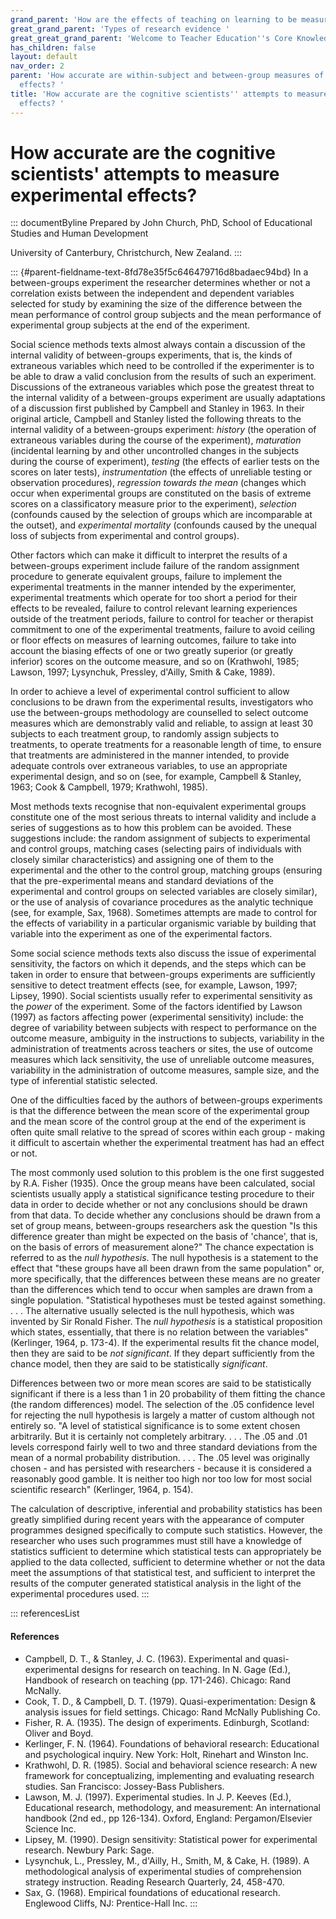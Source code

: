 ```yaml
---
grand_parent: 'How are the effects of teaching on learning to be measured? '
great_grand_parent: 'Types of research evidence '
great_great_grand_parent: 'Welcome to Teacher Education''s Core Knowledge and Skills.'
has_children: false
layout: default
nav_order: 2
parent: 'How accurate are within-subject and between-group measures of experimental
  effects? '
title: 'How accurate are the cognitive scientists'' attempts to measure experimental
  effects? '
---
```

# How accurate are the cognitive scientists' attempts to measure experimental effects? 


::: documentByline
Prepared by John Church, PhD, School of Educational Studies and Human
Development

University of Canterbury, Christchurch, New Zealand.
:::

::: {#parent-fieldname-text-8fd78e35f5c646479716d8badaec94bd}
In a between-groups experiment the researcher determines whether or not
a correlation exists between the independent and dependent variables
selected for study by examining the size of the difference between the
mean performance of control group subjects and the mean performance of
experimental group subjects at the end of the experiment.

Social science methods texts almost always contain a discussion of the
internal validity of between-groups experiments, that is, the kinds of
extraneous variables which need to be controlled if the experimenter is
to be able to draw a valid conclusion from the results of such an
experiment. Discussions of the extraneous variables which pose the
greatest threat to the internal validity of a between-groups experiment
are usually adaptations of a discussion first published by Campbell and
Stanley in 1963. In their original article, Campbell and Stanley listed
the following threats to the internal validity of a between-groups
experiment: *history* (the operation of extraneous variables during the
course of the experiment), *maturation* (incidental learning by and
other uncontrolled changes in the subjects during the course of
experiment), *testing* (the effects of earlier tests on the scores on
later tests), *instrumentation* (the effects of unreliable testing or
observation procedures), *regression towards the mean* (changes which
occur when experimental groups are constituted on the basis of extreme
scores on a classificatory measure prior to the experiment), *selection*
(confounds caused by the selection of groups which are incomparable at
the outset), and *experimental mortality* (confounds caused by the
unequal loss of subjects from experimental and control groups).

Other factors which can make it difficult to interpret the results of a
between-groups experiment include failure of the random assignment
procedure to generate equivalent groups, failure to implement the
experimental treatments in the manner intended by the experimenter,
experimental treatments which operate for too short a period for their
effects to be revealed, failure to control relevant learning experiences
outside of the treatment periods, failure to control for teacher or
therapist commitment to one of the experimental treatments, failure to
avoid ceiling or floor effects on measures of learning outcomes, failure
to take into account the biasing effects of one or two greatly superior
(or greatly inferior) scores on the outcome measure, and so on
(Krathwohl, 1985; Lawson, 1997; Lysynchuk, Pressley, d\'Ailly, Smith &
Cake, 1989).

In order to achieve a level of experimental control sufficient to allow
conclusions to be drawn from the experimental results, investigators who
use the between-groups methodology are counselled to select outcome
measures which are demonstrably valid and reliable, to assign at least
30 subjects to each treatment group, to randomly assign subjects to
treatments, to operate treatments for a reasonable length of time, to
ensure that treatments are administered in the manner intended, to
provide adequate controls over extraneous variables, to use an
appropriate experimental design, and so on (see, for example, Campbell &
Stanley, 1963; Cook & Campbell, 1979; Krathwohl, 1985).

Most methods texts recognise that non-equivalent experimental groups
constitute one of the most serious threats to internal validity and
include a series of suggestions as to how this problem can be avoided.
These suggestions include: the random assignment of subjects to
experimental and control groups, matching cases (selecting pairs of
individuals with closely similar characteristics) and assigning one of
them to the experimental and the other to the control group, matching
groups (ensuring that the pre-experimental means and standard deviations
of the experimental and control groups on selected variables are closely
similar), or the use of analysis of covariance procedures as the
analytic technique (see, for example, Sax, 1968). Sometimes attempts are
made to control for the effects of variability in a particular
organismic variable by building that variable into the experiment as one
of the experimental factors.

Some social science methods texts also discuss the issue of experimental
sensitivity, the factors on which it depends, and the steps which can be
taken in order to ensure that between-groups experiments are
sufficiently sensitive to detect treatment effects (see, for example,
Lawson, 1997; Lipsey, 1990). Social scientists usually refer to
experimental sensitivity as the *power* of the experiment. Some of the
factors identified by Lawson (1997) as factors affecting power
(experimental sensitivity) include: the degree of variability between
subjects with respect to performance on the outcome measure, ambiguity
in the instructions to subjects, variability in the administration of
treatments across teachers or sites, the use of outcome measures which
lack sensitivity, the use of unreliable outcome measures, variability in
the administration of outcome measures, sample size, and the type of
inferential statistic selected.

One of the difficulties faced by the authors of between-groups
experiments is that the difference between the mean score of the
experimental group and the mean score of the control group at the end of
the experiment is often quite small relative to the spread of scores
within each group - making it difficult to ascertain whether the
experimental treatment has had an effect or not.

The most commonly used solution to this problem is the one first
suggested by R.A. Fisher (1935). Once the group means have been
calculated, social scientists usually apply a statistical significance
testing procedure to their data in order to decide whether or not any
conclusions should be drawn from that data. To decide whether any
conclusions should be drawn from a set of group means, between-groups
researchers ask the question "Is this difference greater than might be
expected on the basis of \'chance\', that is, on the basis of errors of
measurement alone?" The chance expectation is referred to as the *null
hypothesis*. The null hypothesis is a statement to the effect that
"these groups have all been drawn from the same population" or, more
specifically, that the differences between these means are no greater
than the differences which tend to occur when samples are drawn from a
single population. "Statistical hypotheses must be tested against
something. . . . The alternative usually selected is the null
hypothesis, which was invented by Sir Ronald Fisher. The *null
hypothesis* is a statistical proposition which states, essentially, that
there is no relation between the variables" (Kerlinger, 1964, p. 173-4).
If the experimental results fit the chance model, then they are said to
be *not significant*. If they depart sufficiently from the chance model,
then they are said to be statistically *significant*.

Differences between two or more mean scores are said to be statistically
significant if there is a less than 1 in 20 probability of them fitting
the chance (the random differences) model. The selection of the .05
confidence level for rejecting the null hypothesis is largely a matter
of custom although not entirely so. "A level of statistical significance
is to some extent chosen arbitrarily. But it is certainly not completely
arbitrary. . . . The .05 and .01 levels correspond fairly well to two
and three standard deviations from the mean of a normal probability
distribution. . . . The .05 level was originally chosen - and has
persisted with researchers - because it is considered a reasonably good
gamble. It is neither too high nor too low for most social scientific
research" (Kerlinger, 1964, p. 154).

The calculation of descriptive, inferential and probability statistics
has been greatly simplified during recent years with the appearance of
computer programmes designed specifically to compute such statistics.
However, the researcher who uses such programmes must still have a
knowledge of statistics sufficient to determine which statistical tests
can appropriately be applied to the data collected, sufficient to
determine whether or not the data meet the assumptions of that
statistical test, and sufficient to interpret the results of the
computer generated statistical analysis in the light of the experimental
procedures used.
:::

::: referencesList
#### References

-   Campbell, D. T., & Stanley, J. C. (1963). Experimental and
    quasi-experimental designs for research on teaching. In N. Gage
    (Ed.), Handbook of research on teaching (pp. 171-246). Chicago: Rand
    McNally.
-   Cook, T. D., & Campbell, D. T. (1979). Quasi-experimentation: Design
    & analysis issues for field settings. Chicago: Rand McNally
    Publishing Co.
-   Fisher, R. A. (1935). The design of experiments. Edinburgh,
    Scotland: Oliver and Boyd.
-   Kerlinger, F. N. (1964). Foundations of behavioral research:
    Educational and psychological inquiry. New York: Holt, Rinehart and
    Winston Inc.
-   Krathwohl, D. R. (1985). Social and behavioral science research: A
    new framework for conceptualizing, implementing and evaluating
    research studies. San Francisco: Jossey-Bass Publishers.
-   Lawson, M. J. (1997). Experimental studies. In J. P. Keeves (Ed.),
    Educational research, methodology, and measurement: An international
    handbook (2nd ed., pp 126-134). Oxford, England: Pergamon/Elsevier
    Science Inc.
-   Lipsey, M. (1990). Design sensitivity: Statistical power for
    experimental research. Newbury Park: Sage.
-   Lysynchuk, L., Pressley, M., d\'Ailly, H., Smith, M, & Cake, H.
    (1989). A methodological analysis of experimental studies of
    comprehension strategy instruction. Reading Research Quarterly, 24,
    458-470.
-   Sax, G. (1968). Empirical foundations of educational research.
    Englewood Cliffs, NJ: Prentice-Hall Inc.
:::
